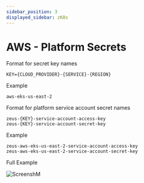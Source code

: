 ```yaml
---
sidebar_position: 3
displayed_sidebar: zK8s
---
```


# AWS - Platform Secrets

Format for secret key names

    KEY={CLOUD_PROVIDER}-{SERVICE}-{REGION}

Example

    aws-eks-us-east-2

Format for platform service account secret names

    zeus-{KEY}-service-account-access-key
    zeus-{KEY}-service-account-secret-key

Example

    zeus-aws-eks-us-east-2-service-account-access-key
    zeus-aws-eks-us-east-2-service-account-secret-key

Full Example

![ScreenshM](https://github.com/zeus-fyi/zeus/assets/17446735/45f3253a-031b-41ea-b1c4-1f8c5ad1de5b)
